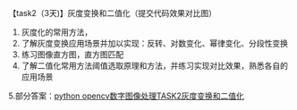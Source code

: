 【task2（3天)】灰度变换和二值化（提交代码效果对比图）

1. 灰度化的常用方法，
2. 了解灰度变换应用场景并加以实现：反转、对数变化、幂律变化、分段性变换
3. 练习图像直方图，直方图匹配
4. 了解二值化常用方法阈值选取原理和方法，并练习实现对比效果，熟悉各自的应用场景

5.部分答案：[python opencv数字图像处理TASK2灰度变换和二值化](https://blog.csdn.net/weixin_41871126/article/details/100062601)
